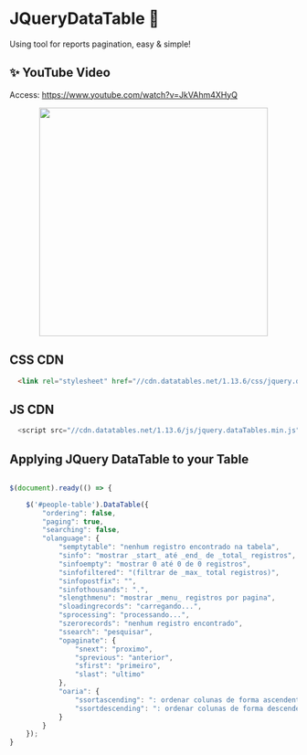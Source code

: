 # JQueryDataTable 🤩
Using tool for reports pagination, easy &amp; simple!

## ✨ YouTube Video 

Access: https://www.youtube.com/watch?v=JkVAhm4XHyQ

<div align="center">
  <img height="400em" src="https://portfolio-kaiogotya.s3.us-east-2.amazonaws.com/JQueryDataTable.png">
</div>

## CSS CDN
```html
  <link rel="stylesheet" href="//cdn.datatables.net/1.13.6/css/jquery.dataTables.min.css" asp-append-version="true" />
```
## JS CDN
```js
  <script src="//cdn.datatables.net/1.13.6/js/jquery.dataTables.min.js"></script>
```

## Applying JQuery DataTable to your Table
```js

$(document).ready(() => {

    $('#people-table').DataTable({
        "ordering": false,
        "paging": true,
        "searching": false,
        "olanguage": {
            "semptytable": "nenhum registro encontrado na tabela",
            "sinfo": "mostrar _start_ até _end_ de _total_ registros",
            "sinfoempty": "mostrar 0 até 0 de 0 registros",
            "sinfofiltered": "(filtrar de _max_ total registros)",
            "sinfopostfix": "",
            "sinfothousands": ".",
            "slengthmenu": "mostrar _menu_ registros por pagina",
            "sloadingrecords": "carregando...",
            "sprocessing": "processando...",
            "szerorecords": "nenhum registro encontrado",
            "ssearch": "pesquisar",
            "opaginate": {
                "snext": "proximo",
                "sprevious": "anterior",
                "sfirst": "primeiro",
                "slast": "ultimo"
            },
            "oaria": {
                "ssortascending": ": ordenar colunas de forma ascendente",
                "ssortdescending": ": ordenar colunas de forma descendente"
            }
        }
    });    
}

```
